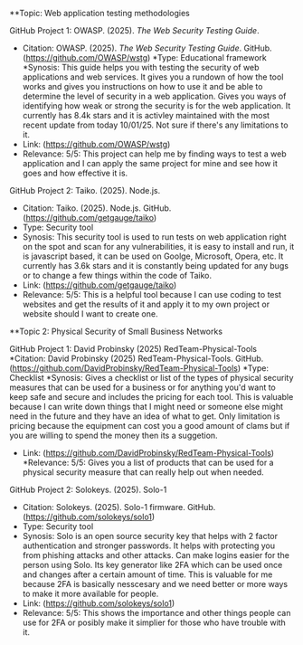 **Topic: Web application testing methodologies

GitHub Project 1: OWASP. (2025). _The Web Security Testing Guide_.
* Citation: OWASP. (2025). _The Web Security Testing Guide_. GitHub. (https://github.com/OWASP/wstg)
*Type: Educational framework
*Synosis: This guide helps you with testing the security of web applications and web services. It gives you a rundown of how the tool works and gives you instructions on how to use it and be able to determine the level
of security in a web application. Gives you ways of identifying how weak or strong the security is for the web application. It currently has 8.4k stars and it is activley maintained with the most recent update from
today 10/01/25. Not sure if there's any limitations to it.
* Link: (https://github.com/OWASP/wstg)
* Relevance: 5/5: This project can help me by finding ways to test a web application and I can apply the same project for mine and see how it goes and how effective it is. 

GitHub Project 2: Taiko. (2025). Node.js.
* Citation: Taiko. (2025). Node.js. GitHub. (https://github.com/getgauge/taiko)
* Type: Security tool
* Synosis: This security tool is used to run tests on web application right on the spot and scan for any vulnerabilities, it is easy to install and run, it is javascript based, it can be used on Goolge, Microsoft,
Opera, etc. It currently has 3.6k stars and it is constantly being updated for any bugs or to change a few things within the code of Taiko.
* Link: (https://github.com/getgauge/taiko)
* Relevance: 5/5: This is a helpful tool because I can use coding to test websites and get the results of it and apply it to my own project or website should I want to create one.

**Topic 2: Physical Security of Small Business Networks 

GitHub Project 1: David Probinsky (2025) RedTeam-Physical-Tools
*Citation: David Probinsky (2025) RedTeam-Physical-Tools. GitHub. (https://github.com/DavidProbinsky/RedTeam-Physical-Tools)
*Type: Checklist
*Synosis: Gives a checklist or list of the types of physical security measures that can be used for a business or for anything you'd want to keep safe and secure and includes the pricing for each tool. This is valuable
because I can write down things that I might need or someone else might need in the future and they have an idea of what to get. Only limitation is pricing because the equipment can cost you a good amount of clams
but if you are willing to spend the money then its a suggetion.
* Link: (https://github.com/DavidProbinsky/RedTeam-Physical-Tools)
*Relevance: 5/5: Gives you a list of products that can be used for a physical security measure that can really help out when needed.

GitHub Project 2: Solokeys. (2025). Solo-1
* Citation: Solokeys. (2025). Solo-1 firmware. GitHub. (https://github.com/solokeys/solo1)
* Type: Security tool
* Synosis: Solo is an open source security key that helps with 2 factor authentication and stronger passwords. It helps with protecting you from phishing attacks and other attacks. Can make logins easier for the
person using Solo. Its key generator like 2FA which can be used once and changes after a certain amount of time. This is valuable for me because 2FA is basically nesscesary and we need better or more ways to make
it more available for people.
* Link: (https://github.com/solokeys/solo1)
* Relevance: 5/5: This shows the importance and other things people can use for 2FA or posibly make it simplier for those who have trouble with it.



